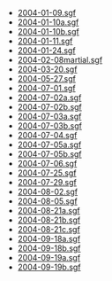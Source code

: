 <script type="text/javascript" src="/assets/wgo-plugin.js"></script>
<script type="text/javascript" src="/assets/wgo/wgo.min.js"></script>
<script type="text/javascript" src="/assets/wgo/wgo.player.min.js"></script>
<link rel="stylesheet" type="text/css" href="/assets/wgo/wgo.player.css" />

* [2004-01-09.sgf](2004-01-09.sgf)
* [2004-01-10a.sgf](2004-01-10a.sgf)
* [2004-01-10b.sgf](2004-01-10b.sgf)
* [2004-01-11.sgf](2004-01-11.sgf)
* [2004-01-24.sgf](2004-01-24.sgf)
* [2004-02-08martial.sgf](2004-02-08martial.sgf)
* [2004-03-20.sgf](2004-03-20.sgf)
* [2004-05-27.sgf](2004-05-27.sgf)
* [2004-07-01.sgf](2004-07-01.sgf)
* [2004-07-02a.sgf](2004-07-02a.sgf)
* [2004-07-02b.sgf](2004-07-02b.sgf)
* [2004-07-03a.sgf](2004-07-03a.sgf)
* [2004-07-03b.sgf](2004-07-03b.sgf)
* [2004-07-04.sgf](2004-07-04.sgf)
* [2004-07-05a.sgf](2004-07-05a.sgf)
* [2004-07-05b.sgf](2004-07-05b.sgf)
* [2004-07-06.sgf](2004-07-06.sgf)
* [2004-07-25.sgf](2004-07-25.sgf)
* [2004-07-29.sgf](2004-07-29.sgf)
* [2004-08-02.sgf](2004-08-02.sgf)
* [2004-08-05.sgf](2004-08-05.sgf)
* [2004-08-21a.sgf](2004-08-21a.sgf)
* [2004-08-21b.sgf](2004-08-21b.sgf)
* [2004-08-21c.sgf](2004-08-21c.sgf)
* [2004-09-18a.sgf](2004-09-18a.sgf)
* [2004-09-18b.sgf](2004-09-18b.sgf)
* [2004-09-19a.sgf](2004-09-19a.sgf)
* [2004-09-19b.sgf](2004-09-19b.sgf)
